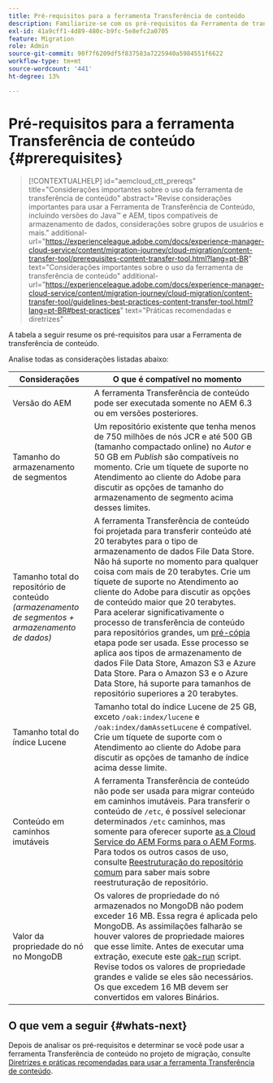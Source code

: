 ```yaml
---
title: Pré-requisitos para a ferramenta Transferência de conteúdo
description: Familiarize-se com os pré-requisitos da Ferramenta de transferência de conteúdo
exl-id: 41a9cff1-4d89-480c-b9fc-5e8efc2a0705
feature: Migration
role: Admin
source-git-commit: 90f7f6209df5f837583a7225940a5984551f6622
workflow-type: tm+mt
source-wordcount: '441'
ht-degree: 13%

---
```


# Pré-requisitos para a ferramenta Transferência de conteúdo {#prerequisites}

>[!CONTEXTUALHELP]
>id="aemcloud_ctt_prereqs"
>title="Considerações importantes sobre o uso da ferramenta de transferência de conteúdo"
>abstract="Revise considerações importantes para usar a Ferramenta de Transferência de Conteúdo, incluindo versões do Java™ e AEM, tipos compatíveis de armazenamento de dados, considerações sobre grupos de usuários e mais."
>additional-url="https://experienceleague.adobe.com/docs/experience-manager-cloud-service/content/migration-journey/cloud-migration/content-transfer-tool/prerequisites-content-transfer-tool.html?lang=pt-BR" text="Considerações importantes sobre o uso da ferramenta de transferência de conteúdo"
>additional-url="https://experienceleague.adobe.com/docs/experience-manager-cloud-service/content/migration-journey/cloud-migration/content-transfer-tool/guidelines-best-practices-content-transfer-tool.html?lang=pt-BR#best-practices" text="Práticas recomendadas e diretrizes"

A tabela a seguir resume os pré-requisitos para usar a Ferramenta de transferência de conteúdo.

Analise todas as considerações listadas abaixo:

| Considerações | O que é compatível no momento |
|--------------------------------------------------------------------|--------------------------------------------------------------------------------------------------------------------------------------------------------------------------------------------------------------------------------------------------------------------------------------------------------------------------------------------------------------------------------------------------------------------------------------------------------------------------------------------------------------------------------------------------------------------------------------------------------------------------------------------------------------------------------------------------------------------------------------------------------------------|
| Versão do AEM | A ferramenta Transferência de conteúdo pode ser executada somente no AEM 6.3 ou em versões posteriores. |
| Tamanho do armazenamento de segmentos | Um repositório existente que tenha menos de 750 milhões de nós JCR e até 500 GB (tamanho compactado online) no *Autor* e 50 GB em *Publish* são compatíveis no momento. Crie um tíquete de suporte no Atendimento ao cliente do Adobe para discutir as opções de tamanho do armazenamento de segmento acima desses limites. |
| Tamanho total do repositório de conteúdo <br>*(armazenamento de segmentos + armazenamento de dados)* | A ferramenta Transferência de conteúdo foi projetada para transferir conteúdo até 20 terabytes para o tipo de armazenamento de dados File Data Store. Não há suporte no momento para qualquer coisa com mais de 20 terabytes. Crie um tíquete de suporte no Atendimento ao cliente do Adobe para discutir as opções de conteúdo maior que 20 terabytes. <br>Para acelerar significativamente o processo de transferência de conteúdo para repositórios grandes, um [pré-cópia](https://experienceleague.adobe.com/docs/experience-manager-cloud-service/content/migration-journey/cloud-migration/content-transfer-tool/handling-large-content-repositories.html?lang=pt-BR#setting-up-pre-copy-step) etapa pode ser usada. Esse processo se aplica aos tipos de armazenamento de dados File Data Store, Amazon S3 e Azure Data Store. Para o Amazon S3 e o Azure Data Store, há suporte para tamanhos de repositório superiores a 20 terabytes. |
| Tamanho total do índice Lucene | Tamanho total do índice Lucene de 25 GB, exceto `/oak:index/lucene` e `/oak:index/damAssetLucene` é compatível. Crie um tíquete de suporte com o Atendimento ao cliente do Adobe para discutir as opções de tamanho de índice acima desse limite. |
| Conteúdo em caminhos imutáveis | A ferramenta Transferência de conteúdo não pode ser usada para migrar conteúdo em caminhos imutáveis. Para transferir o conteúdo de `/etc`, é possível selecionar determinados `/etc` caminhos, mas somente para oferecer suporte [as a Cloud Service do AEM Forms para o AEM Forms](https://experienceleague.adobe.com/docs/experience-manager-cloud-service/content/forms/setup-configure-migrate/migrate-to-forms-as-a-cloud-service.html#paths-of-various-aem-forms-specific-assets). Para todos os outros casos de uso, consulte [Reestruturação do repositório comum](https://experienceleague.adobe.com/docs/experience-manager-65/deploying/restructuring/all-repository-restructuring-in-aem-6-5.html) para saber mais sobre reestruturação de repositório. |
| Valor da propriedade do nó no MongoDB | Os valores de propriedade do nó armazenados no MongoDB não podem exceder 16 MB. Essa regra é aplicada pelo MongoDB. As assimilações falharão se houver valores de propriedade maiores que esse limite. Antes de executar uma extração, execute este [oak-run](https://repo1.maven.org/maven2/org/apache/jackrabbit/oak-run/1.38.0/oak-run-1.38.0.jar) script. Revise todos os valores de propriedade grandes e valide se eles são necessários. Os que excedem 16 MB devem ser convertidos em valores Binários. |

## O que vem a seguir {#whats-next}

Depois de analisar os pré-requisitos e determinar se você pode usar a ferramenta Transferência de conteúdo no projeto de migração, consulte [Diretrizes e práticas recomendadas para usar a ferramenta Transferência de conteúdo](https://experienceleague.adobe.com/docs/experience-manager-cloud-service/content/migration-journey/cloud-migration/content-transfer-tool/guidelines-best-practices-content-transfer-tool.html?lang=pt-BR).
